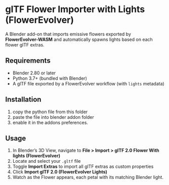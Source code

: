 # glTF Flower Importer with Lights (FlowerEvolver)

A Blender add-on that imports emissive flowers exported by **FlowerEvolver-WASM** and automatically spawns lights based on each flower glTF extras.

## Requirements

- Blender 2.80 or later
- Python 3.7+ (bundled with Blender)
- A glTF file exported by a FlowerEvolver workflow (with `lights` metadata)

## Installation

1. copy the python file from this folder
2. paste the file into blender addon folder
3. enable it in the addons preferences.

## Usage

1. In Blender’s 3D View, navigate to **File > Import > glTF 2.0 Flower With lights (FlowerEvolver)**
2. Locate and select your `.gltf` file
3. Toggle **Import Extras** to import all glTF extras as custom properties
4. Click **Import glTF 2.0 (FlowerEvolver Lights)**
5. Watch as the Flower appears, each petal with its matching Blender light.
